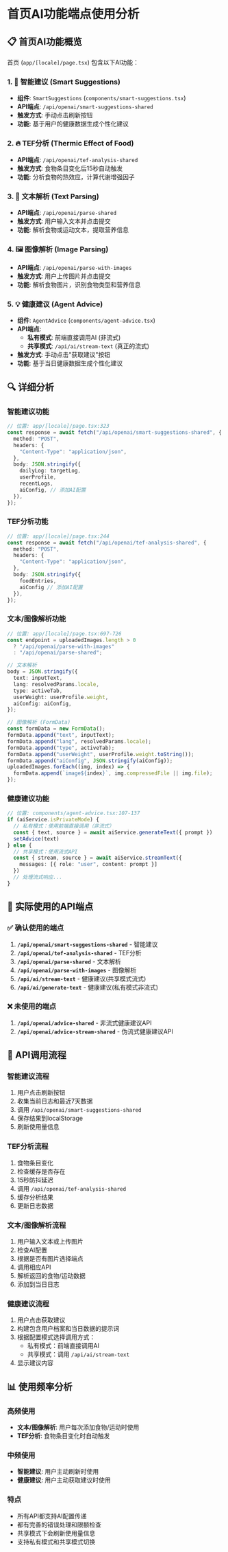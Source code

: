 # 首页AI功能端点使用分析

## 📋 首页AI功能概览

首页 (`app/[locale]/page.tsx`) 包含以下AI功能：

### 1. 🧠 智能建议 (Smart Suggestions)
- **组件**: `SmartSuggestions` (`components/smart-suggestions.tsx`)
- **API端点**: `/api/openai/smart-suggestions-shared`
- **触发方式**: 手动点击刷新按钮
- **功能**: 基于用户的健康数据生成个性化建议

### 2. 🔥 TEF分析 (Thermic Effect of Food)
- **API端点**: `/api/openai/tef-analysis-shared`
- **触发方式**: 食物条目变化后15秒自动触发
- **功能**: 分析食物的热效应，计算代谢增强因子

### 3. 📝 文本解析 (Text Parsing)
- **API端点**: `/api/openai/parse-shared`
- **触发方式**: 用户输入文本并点击提交
- **功能**: 解析食物或运动文本，提取营养信息

### 4. 🖼️ 图像解析 (Image Parsing)
- **API端点**: `/api/openai/parse-with-images`
- **触发方式**: 用户上传图片并点击提交
- **功能**: 解析食物图片，识别食物类型和营养信息

### 5. 💡 健康建议 (Agent Advice)
- **组件**: `AgentAdvice` (`components/agent-advice.tsx`)
- **API端点**: 
  - **私有模式**: 前端直接调用AI (非流式)
  - **共享模式**: `/api/ai/stream-text` (真正的流式)
- **触发方式**: 手动点击"获取建议"按钮
- **功能**: 基于当日健康数据生成个性化建议

## 🔍 详细分析

### 智能建议功能
```typescript
// 位置: app/[locale]/page.tsx:323
const response = await fetch("/api/openai/smart-suggestions-shared", {
  method: "POST",
  headers: {
    "Content-Type": "application/json",
  },
  body: JSON.stringify({
    dailyLog: targetLog,
    userProfile,
    recentLogs,
    aiConfig, // 添加AI配置
  }),
});
```

### TEF分析功能
```typescript
// 位置: app/[locale]/page.tsx:244
const response = await fetch("/api/openai/tef-analysis-shared", {
  method: "POST",
  headers: {
    "Content-Type": "application/json",
  },
  body: JSON.stringify({
    foodEntries,
    aiConfig // 添加AI配置
  }),
});
```

### 文本/图像解析功能
```typescript
// 位置: app/[locale]/page.tsx:697-726
const endpoint = uploadedImages.length > 0 
  ? "/api/openai/parse-with-images" 
  : "/api/openai/parse-shared";

// 文本解析
body = JSON.stringify({
  text: inputText,
  lang: resolvedParams.locale,
  type: activeTab,
  userWeight: userProfile.weight,
  aiConfig: aiConfig,
});

// 图像解析 (FormData)
const formData = new FormData();
formData.append("text", inputText);
formData.append("lang", resolvedParams.locale);
formData.append("type", activeTab);
formData.append("userWeight", userProfile.weight.toString());
formData.append("aiConfig", JSON.stringify(aiConfig));
uploadedImages.forEach((img, index) => {
  formData.append(`image${index}`, img.compressedFile || img.file);
});
```

### 健康建议功能
```typescript
// 位置: components/agent-advice.tsx:107-137
if (aiService.isPrivateMode) {
  // 私有模式：使用前端直接调用（非流式）
  const { text, source } = await aiService.generateText({ prompt })
  setAdvice(text)
} else {
  // 共享模式：使用流式API
  const { stream, source } = await aiService.streamText({
    messages: [{ role: "user", content: prompt }]
  })
  // 处理流式响应...
}
```

## 🎯 实际使用的API端点

### ✅ 确认使用的端点
1. **`/api/openai/smart-suggestions-shared`** - 智能建议
2. **`/api/openai/tef-analysis-shared`** - TEF分析
3. **`/api/openai/parse-shared`** - 文本解析
4. **`/api/openai/parse-with-images`** - 图像解析
5. **`/api/ai/stream-text`** - 健康建议(共享模式流式)
6. **`/api/ai/generate-text`** - 健康建议(私有模式非流式)

### ❌ 未使用的端点
1. **`/api/openai/advice-shared`** - 非流式健康建议API
2. **`/api/openai/advice-stream-shared`** - 伪流式健康建议API

## 🔄 API调用流程

### 智能建议流程
1. 用户点击刷新按钮
2. 收集当前日志和最近7天数据
3. 调用 `/api/openai/smart-suggestions-shared`
4. 保存结果到localStorage
5. 刷新使用量信息

### TEF分析流程
1. 食物条目变化
2. 检查缓存是否存在
3. 15秒防抖延迟
4. 调用 `/api/openai/tef-analysis-shared`
5. 缓存分析结果
6. 更新日志数据

### 文本/图像解析流程
1. 用户输入文本或上传图片
2. 检查AI配置
3. 根据是否有图片选择端点
4. 调用相应API
5. 解析返回的食物/运动数据
6. 添加到当日日志

### 健康建议流程
1. 用户点击获取建议
2. 构建包含用户档案和当日数据的提示词
3. 根据配置模式选择调用方式：
   - 私有模式：前端直接调用AI
   - 共享模式：调用 `/api/ai/stream-text`
4. 显示建议内容

## 📊 使用频率分析

### 高频使用
- **文本/图像解析**: 用户每次添加食物/运动时使用
- **TEF分析**: 食物条目变化时自动触发

### 中频使用
- **智能建议**: 用户主动刷新时使用
- **健康建议**: 用户主动获取建议时使用

### 特点
- 所有API都支持AI配置传递
- 都有完善的错误处理和限额检查
- 共享模式下会刷新使用量信息
- 支持私有模式和共享模式切换
